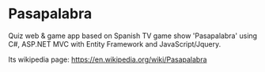 # Pasapalabra

Quiz web & game app based on Spanish TV game show 'Pasapalabra' using C#, ASP.NET MVC with Entity Framework and JavaScript/Jquery.

Its wikipedia page: https://en.wikipedia.org/wiki/Pasapalabra
